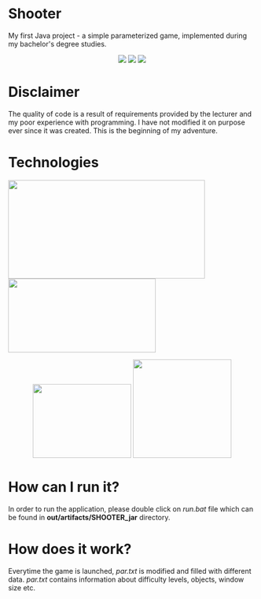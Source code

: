 # Shooter
My first Java project - a simple parameterized game, implemented during my bachelor's degree studies.

<p align="center">
  <img src="https://user-images.githubusercontent.com/80395610/138601476-443b6a80-0fbe-4607-ae74-7305efb55a8c.JPG">
    <img src="https://user-images.githubusercontent.com/80395610/138601670-352f9063-13d7-4097-9686-bd9718679aff.JPG">
    <img src="https://user-images.githubusercontent.com/80395610/138601666-04d691e0-2694-4872-add2-ed36412c0031.JPG">




# Disclaimer
The quality of code is a result of requirements provided by the lecturer and my poor experience with programming. I have not modified it on purpose ever since it was created. This is the beginning of my adventure.

# Technologies


 <img src="https://imagazine.pl/wp-content/uploads/2014/12/javaprob-001.png" width="400" height="200"><img src="https://upload.wikimedia.org/wikipedia/en/c/cc/JavaFX_Logo.png" width="300" height="150">  

<p align="center">
  
 <img  src="https://mycodetips.com/wp-content/uploads/2019/10/google-Gson.png" width="200" height="150">
<img  src="https://upload.wikimedia.org/wikipedia/commons/d/d5/CSS3_logo_and_wordmark.svg" width="200" height="200">
  </p>

# How can I run it?

In order to run the application, please double click on *run.bat* file which can be found in **out/artifacts/SHOOTER_jar** directory.



# How does it work?

Everytime the game is launched, *par.txt* is modified and filled with different data. *par.txt* contains information about difficulty levels, objects, window size etc.





